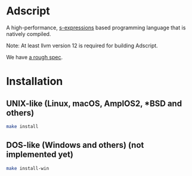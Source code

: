 # Adscript
A high-performance, [s-expressions](https://en.wikipedia.org/wiki/S-expression)
based programming language that is natively compiled.

Note: At least llvm version 12 is required for building Adscript.

We have [a rough spec](SPEC.md).

# Installation
## UNIX-like (Linux, macOS, AmplOS2, \*BSD and others)
```sh
make install
```

## DOS-like (Windows and others) (not implemented yet)
```sh
make install-win
```
